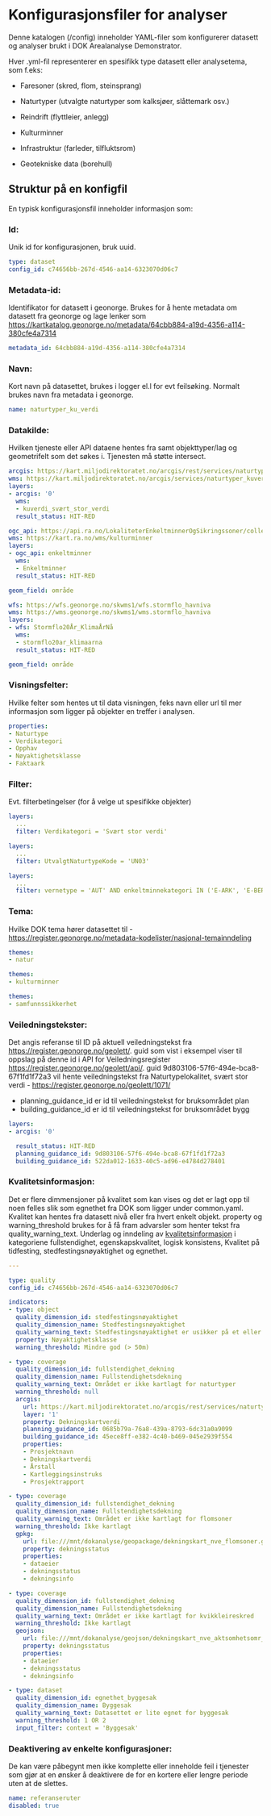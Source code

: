 # Konfigurasjonsfiler for analyser

Denne katalogen (/config) inneholder YAML-filer som konfigurerer datasett og analyser brukt i DOK Arealanalyse Demonstrator.

Hver .yml-fil representerer en spesifikk type datasett eller analysetema, som f.eks:

- Faresoner (skred, flom, steinsprang)

- Naturtyper (utvalgte naturtyper som kalksjøer, slåttemark osv.)

- Reindrift (flyttleier, anlegg)

- Kulturminner

- Infrastruktur (farleder, tilfluktsrom)

- Geotekniske data (borehull)


## Struktur på en konfigfil

En typisk konfigurasjonsfil inneholder informasjon som:

### Id: 
Unik id for konfigurasjonen, bruk uuid.
```yml
type: dataset
config_id: c74656bb-267d-4546-aa14-6323070d06c7
```
### Metadata-id: 
Identifikator for datasett i geonorge. Brukes for å hente metadata om datasett fra geonorge og lage lenker som https://kartkatalog.geonorge.no/metadata/64cbb884-a19d-4356-a114-380cfe4a7314 
```yml
metadata_id: 64cbb884-a19d-4356-a114-380cfe4a7314
```
### Navn:
Kort navn på datasettet, brukes i logger el.l for evt feilsøking. Normalt brukes navn fra metadata i geonorge.
```yml
name: naturtyper_ku_verdi
```
### Datakilde:
Hvilken tjeneste eller API dataene hentes fra samt objekttyper/lag og geometrifelt som det søkes i. Tjenesten må støtte intersect.
```yml
arcgis: https://kart.miljodirektoratet.no/arcgis/rest/services/naturtyper_kuverdi/MapServer
wms: https://kart.miljodirektoratet.no/arcgis/services/naturtyper_kuverdi/MapServer/WMSServer
layers:
- arcgis: '0'
  wms:
  - kuverdi_svært_stor_verdi
  result_status: HIT-RED
```

```yml
ogc_api: https://api.ra.no/LokaliteterEnkeltminnerOgSikringssoner/collections
wms: https://kart.ra.no/wms/kulturminner
layers:
- ogc_api: enkeltminner
  wms:
  - Enkeltminner
  result_status: HIT-RED

geom_field: område
```

```yml
wfs: https://wfs.geonorge.no/skwms1/wfs.stormflo_havniva
wms: https://wms.geonorge.no/skwms1/wms.stormflo_havniva
layers:
- wfs: Stormflo20År_KlimaÅrNå
  wms:
  - stormflo20ar_klimaarna
  result_status: HIT-RED

geom_field: område
```

### Visningsfelter:
Hvilke felter som hentes ut til data visningen, feks navn eller url til mer informasjon som ligger på objekter en treffer i analysen.
```yml
properties:
- Naturtype
- Verdikategori
- Opphav
- Nøyaktighetsklasse
- Faktaark
```
### Filter:
Evt. filterbetingelser (for å velge ut spesifikke objekter)
```yml
layers:
  ...
  filter: Verdikategori = 'Svært stor verdi'
```
```yml
layers:
  ...
  filter: UtvalgtNaturtypeKode = 'UN03'
```
```yml
layers:
  ...
  filter: vernetype = 'AUT' AND enkeltminnekategori IN ('E-ARK', 'E-BER', 'E-MAR', 'E-RUI')
```
### Tema: 
Hvilke DOK tema hører datasettet til - https://register.geonorge.no/metadata-kodelister/nasjonal-temainndeling
```yml
themes:
- natur
```
```yml
themes:
- kulturminner
```
```yml
themes:
- samfunnssikkerhet
```
### Veiledningstekster: 
Det angis referanse til ID på aktuell veiledningstekst fra https://register.geonorge.no/geolett/. guid som vist i eksempel viser til oppslag på denne id i API for Veiledningsregister https://register.geonorge.no/geolett/api/. guid 9d803106-57f6-494e-bca8-67f1fd1f72a3 vil hente veiledningstekst fra Naturtypelokalitet, svært stor verdi - https://register.geonorge.no/geolett/1071/ 
- planning_guidance_id er id til veiledningstekst for bruksområdet plan
- building_guidance_id er id til veiledningstekst for bruksområdet bygg 

```yml
layers:
- arcgis: '0'

  result_status: HIT-RED
  planning_guidance_id: 9d803106-57f6-494e-bca8-67f1fd1f72a3
  building_guidance_id: 522da012-1633-40c5-ad96-e4784d278401
```

### Kvalitetsinformasjon:
Det er flere dimmensjoner på kvalitet som kan vises og det er lagt opp til noen felles slik som egnethet fra DOK som ligger under common.yaml. Kvalitet kan hentes fra datasett nivå eller fra hvert enkelt objekt.
property og warning_threshold brukes for å få fram advarsler som henter tekst fra quality_warning_text.
Underlag og inndeling av [kvalitetsinformasjon](https://standarder.geonorge.no/sosi/standarder-geografisk-informasjon/geodatakvalitet/1.0/geodatakvalitet-10-standarder-geografisk-informasjon.pdf) i kategoriene fullstendighet, egenskapskvalitet, logisk konsistens, Kvalitet på tidfesting, stedfestingsnøyaktighet og egnethet.

```yml
---

type: quality
config_id: c74656bb-267d-4546-aa14-6323070d06c7

indicators:
- type: object
  quality_dimension_id: stedfestingsnøyaktighet
  quality_dimension_name: Stedfestingsnøyaktighet
  quality_warning_text: Stedfestingsnøyaktighet er usikker på et eller flere objekter
  property: Nøyaktighetsklasse
  warning_threshold: Mindre god (> 50m)
```

```yml
- type: coverage
  quality_dimension_id: fullstendighet_dekning
  quality_dimension_name: Fullstendighetsdekning
  quality_warning_text: Området er ikke kartlagt for naturtyper
  warning_threshold: null
  arcgis:
    url: https://kart.miljodirektoratet.no/arcgis/rest/services/naturtyper_nin/MapServer
    layer: '1'
    property: Dekningskartverdi
    planning_guidance_id: 0685b79a-76a8-439a-8793-6dc31a0a9099
    building_guidance_id: 45ece8ff-e382-4c40-b469-045e2939f554
    properties:
    - Prosjektnavn
    - Dekningskartverdi
    - Årstall
    - Kartleggingsinstruks
    - Prosjektrapport
```

```yml
- type: coverage
  quality_dimension_id: fullstendighet_dekning
  quality_dimension_name: Fullstendighetsdekning
  quality_warning_text: Området er ikke kartlagt for flomsoner
  warning_threshold: Ikke kartlagt
  gpkg:
    url: file:///mnt/dokanalyse/geopackage/dekningskart_nve_flomsoner.gpkg
    property: dekningsstatus
    properties:
    - dataeier
    - dekningsstatus
    - dekningsinfo
```

```yml
- type: coverage
  quality_dimension_id: fullstendighet_dekning
  quality_dimension_name: Fullstendighetsdekning
  quality_warning_text: Området er ikke kartlagt for kvikkleireskred
  warning_threshold: Ikke kartlagt
  geojson:
    url: file:///mnt/dokanalyse/geojson/dekningskart_nve_aktsomhetsomr_kvikkleireskred.geojson
    property: dekningsstatus
    properties:
    - dataeier
    - dekningsstatus
    - dekningsinfo
```

```yml
- type: dataset
  quality_dimension_id: egnethet_byggesak
  quality_dimension_name: Byggesak
  quality_warning_text: Datasettet er lite egnet for byggesak
  warning_threshold: 1 OR 2
  input_filter: context = 'Byggesak'
```

### Deaktivering av enkelte konfigurasjoner: 
De kan være påbegynt men ikke komplette eller inneholde feil i tjenester som gjør at en ønsker å deaktivere de for en kortere eller lengre periode uten at de slettes.
```yml
name: referanseruter
disabled: true
```
